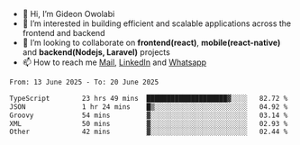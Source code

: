 - 👋 Hi, I’m Gideon Owolabi
- 👀 I’m interested in building efficient and scalable applications across the frontend and backend
- 💞️ I’m looking to collaborate on <b>frontend(react)</b>, <b>mobile(react-native)</b> and <b>backend(Nodejs, Laravel)</b> projects
- 📫 How to reach me <a href="mailto:gideoniyin2021@gmail.com">Mail</a>, <a href="https://www.linkedin.com/in/gideon-owolabi-9b667a232/">LinkedIn</a> and <a href="https://wa.me/2348055377085">Whatsapp</a>

<!---
gude1/gude1 is a ✨ special ✨ repository because its `README.md` (this file) appears on your GitHub profile.
You can click the Preview link to take a look at your changes.
--->

<!--START_SECTION:waka-->

```txt
From: 13 June 2025 - To: 20 June 2025

TypeScript        23 hrs 49 mins  ████████████████████▓░░░░   82.72 %
JSON              1 hr 24 mins    █▒░░░░░░░░░░░░░░░░░░░░░░░   04.92 %
Groovy            54 mins         ▓░░░░░░░░░░░░░░░░░░░░░░░░   03.14 %
XML               50 mins         ▓░░░░░░░░░░░░░░░░░░░░░░░░   02.93 %
Other             42 mins         ▓░░░░░░░░░░░░░░░░░░░░░░░░   02.44 %
```

<!--END_SECTION:waka-->
